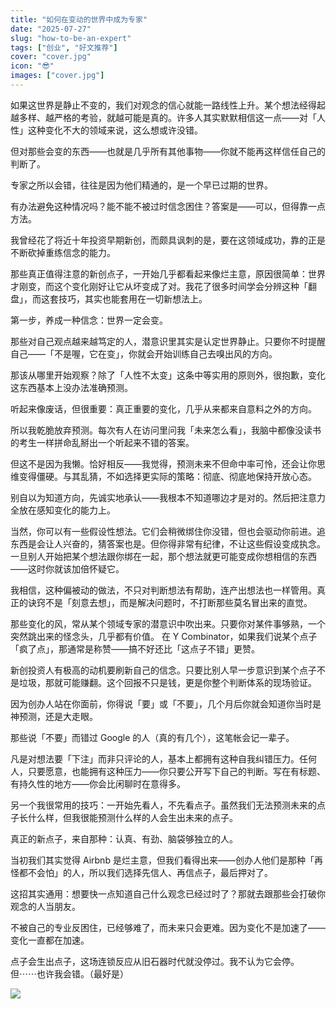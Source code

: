 ```yaml
---
title: "如何在变动的世界中成为专家"
date: "2025-07-27"
slug: "how-to-be-an-expert"
tags: ["创业", "好文推荐"]
cover: "cover.jpg"
icon: "😎"
images: ["cover.jpg"]
---
```

如果这世界是静止不变的，我们对观念的信心就能一路线性上升。某个想法经得起越多样、越严格的考验，就越可能是真的。许多人其实默默相信这一点——对「人性」这种变化不大的领域来说，这么想或许没错。



但对那些会变的东西——也就是几乎所有其他事物——你就不能再这样信任自己的判断了。



专家之所以会错，往往是因为他们精通的，是一个早已过期的世界。



有办法避免这种情况吗？能不能不被过时信念困住？答案是——可以，但得靠一点方法。



我曾经花了将近十年投资早期新创，而颇具讽刺的是，要在这领域成功，靠的正是不断砍掉重练信念的能力。



那些真正值得注意的新创点子，一开始几乎都看起来像烂主意，原因很简单：世界才刚变，而这个变化刚好让它从坏变成了对。我花了很多时间学会分辨这种「翻盘」，而这套技巧，其实也能套用在一切新想法上。



第一步，养成一种信念：世界一定会变。



那些对自己观点越来越笃定的人，潜意识里其实是认定世界静止。只要你不时提醒自己——「不是喔，它在变」，你就会开始训练自己去嗅出风的方向。



那该从哪里开始观察？除了「人性不太变」这条中等实用的原则外，很抱歉，变化这东西基本上没办法准确预测。



听起来像废话，但很重要：真正重要的变化，几乎从来都来自意料之外的方向。



所以我乾脆放弃预测。每次有人在访问里问我「未来怎么看」，我脑中都像没读书的考生一样拼命乱掰出一个听起来不错的答案。



但这不是因为我懒。恰好相反——我觉得，预测未来不但命中率可怜，还会让你思维变得僵硬。与其乱猜，不如选择更实际的策略：彻底、彻底地保持开放心态。



别自以为知道方向，先诚实地承认——我根本不知道哪边才是对的。然后把注意力全放在感知变化的能力上。



当然，你可以有一些假设性想法。它们会稍微绑住你没错，但也会驱动你前进。追东西是会让人兴奋的，猜答案也是。但你得非常有纪律，不让这些假设变成执念。
一旦别人开始把某个想法跟你绑在一起，那个想法就更可能变成你想相信的东西——这时你就该加倍怀疑它。



我相信，这种偏被动的做法，不只对判断想法有帮助，连产出想法也一样管用。真正的诀窍不是「刻意去想」，而是解决问题时，不打断那些莫名冒出来的直觉。



那些变化的风，常从某个领域专家的潜意识中吹出来。只要你对某件事够熟，一个突然跳出来的怪念头，几乎都有价值。
在 Y Combinator，如果我们说某个点子「疯了点」，那通常是称赞——搞不好还比「这点子不错」更赞。



新创投资人有极高的动机要刷新自己的信念。只要比别人早一步意识到某个点子不是垃圾，那就可能赚翻。这个回报不只是钱，更是你整个判断体系的现场验证。



因为创办人站在你面前，你得说「要」或「不要」，几个月后你就会知道你当时是神预测，还是大走眼。



那些说「不要」而错过 Google 的人（真的有几个），这笔帐会记一辈子。



凡是对想法要「下注」而非只评论的人，基本上都拥有这种自我纠错压力。任何人，只要愿意，也能拥有这种压力——你只要公开写下自己的判断。写在有标题、有持久性的地方——你会比闲聊时在意得多。



另一个我很常用的技巧：一开始先看人，不先看点子。虽然我们无法预测未来的点子长什么样，但我很能预测什么样的人会生出未来的点子。



真正的新点子，来自那种：认真、有劲、脑袋够独立的人。



当初我们其实觉得 Airbnb 是烂主意，但我们看得出来——创办人他们是那种「再怪都不会怕」的人，所以我们选择先信人、再信点子，最后押对了。



这招其实通用：想要快一点知道自己什么观念已经过时了？那就去跟那些会打破你观念的人当朋友。



不被自己的专业反困住，已经够难了，而未来只会更难。因为变化不是加速了——变化一直都在加速。



点子会生出点子，这场连锁反应从旧石器时代就没停过。我不认为它会停。
但⋯⋯也许我会错。（最好是）




![](https://prod-files-secure.s3.us-west-2.amazonaws.com/112d0858-5090-4d34-a606-b75eb8d65fd2/46476355-9cf3-4e99-9b7a-3531bc426380/1000202064.png?X-Amz-Algorithm=AWS4-HMAC-SHA256&X-Amz-Content-Sha256=UNSIGNED-PAYLOAD&X-Amz-Credential=ASIAZI2LB466RCDQJNBO%2F20250728%2Fus-west-2%2Fs3%2Faws4_request&X-Amz-Date=20250728T235105Z&X-Amz-Expires=3600&X-Amz-Security-Token=IQoJb3JpZ2luX2VjEG8aCXVzLXdlc3QtMiJIMEYCIQDH7Gey6jFBlzBo5u1GYv1weLMkYmNYFIhtRXnzZ%2Fe4SgIhANiHxfxG70YqoJDuqnns3FYN%2FVkNowZLVyzrPdTFy8rfKogECJj%2F%2F%2F%2F%2F%2F%2F%2F%2F%2FwEQABoMNjM3NDIzMTgzODA1Igx2P8aOeqXysgbfHPAq3AOrTz%2B3ETAvDGJgzXPfSoDOdxmZTmHd3buuSrWbBrJtfYwQqdlCTPuHV6%2BvBbWazPF9Sl%2FRjsPXHJUQ1G6ZtpkswOaUv6wOPhssXC7mcnc6T4Kr2l%2FUwgvOXQF02Rzc0JT0CfKv6730IW8pNCtUvYnO4bQzFwH1gNhCQCi%2B2RL9btNGu54WcWbc453sZvcxCzjxgYf0S8J%2FTB9CV8NfN3pwpiQ7AwTJzb4MpzWZ88f%2FO3eJq%2FsBjVO1eyy0JC0AXwuXQGHaX74cATk3DLsOdm97aZxrMqtztMYIMBjG3KiyJlrWrt8KLJ53xEco%2BWGOFYzqOOD8WX0eSPbkWz%2F8XLD%2Btw7kSOj%2FHKM9CSHOJEjr1GPTMPkacR%2BxfoqTt4TCmBFot7N4o5eAq0ggnAu4JuSyJIpJ30rbmihDw4PVU7WkfoA5xecNgl2Og71NRj%2FYxpn2BpwITgqWS7aHcQsij9A%2FllbmV%2FDkiEREAiCsGs1o7u2slMxw3ioRkRu7CaasFUymETY0oTiFizcHJq6ZDohNRLWIYsFjgAi1%2BImvyZbrEUnnI67i%2F3ncXDtzSXGVa%2FRfVAGv5uMLWS46hxSDVNZnHlbLpDlHqKRsznwUE6QXA%2BmM8bUrAUysUI8VEDD7gaDEBjqkATz5T8tgdwyXtcEFHUBsN8XCipxBdiYfGrsV9e9ya4f8pt7ly5mAm53KIxQHJ6re4Z6f1UPufsnACiAz1fM5YJxZHzf74CS5cCW0%2FsHqpTBPEM0dX2yng0T7wzLiaMwMuNd8zC9aNHSGoE%2BLIFVMfxBl35iiW6%2B9UzgXxbdStMpCqPiQYRghcaGosyK93eOUooyQyOS39kyzsdn9ZJqYTP6WqGu%2F&X-Amz-Signature=1d568a30e75ec7e075b3a534d6ff8aaf54fcb3d768ef7d21c603580a3d5508c9&X-Amz-SignedHeaders=host&x-amz-checksum-mode=ENABLED&x-id=GetObject)


